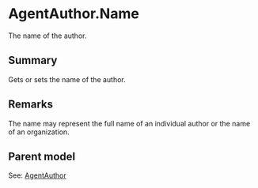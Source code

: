 # AgentAuthor.Name

The name of the author.

## Summary

Gets or sets the name of the author.

## Remarks

The name may represent the full name of an individual author or the name of an organization.

## Parent model

See: [AgentAuthor](AgentAuthor.md)